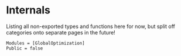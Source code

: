# Internals 

Listing all non-exported types and functions here for now, but split off categories onto separate pages in the future!

```@autodocs
Modules = [GlobalOptimization]
Public = false
```